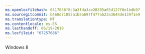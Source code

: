 ```yaml
---
ms.openlocfilehash: 6517856f8c3a3fda3ae28305a05d127f0e1bdb97
ms.sourcegitcommit: b468d71052a1b8a697f477ab23a3644de139f1e9
ms.translationtype: MT
ms.contentlocale: es-ES
ms.lasthandoff: 06/19/2019
ms.locfileid: "67257686"
---
```

Windows 8